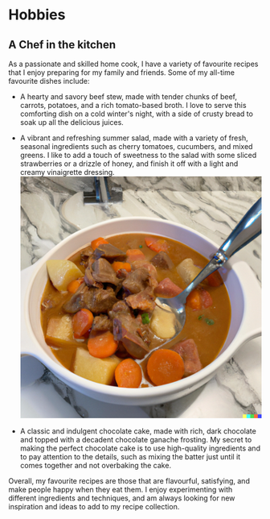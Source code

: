 # Hobbies 

## A Chef in the kitchen

As a passionate and skilled home cook, I have a variety of favourite recipes that I enjoy preparing for my family and friends. Some of my all-time favourite dishes include:

- A hearty and savory beef stew, made with tender chunks of beef, carrots, potatoes, and a rich tomato-based broth. I love to serve this comforting dish on a cold winter's night, with a side of crusty bread to soak up all the delicious juices.
- A vibrant and refreshing summer salad, made with a variety of fresh, seasonal ingredients such as cherry tomatoes, cucumbers, and mixed greens. I like to add a touch of sweetness to the salad with some sliced strawberries or a drizzle of honey, and finish it off with a light and creamy vinaigrette dressing.
![beefstew](beefstew.png)

- A classic and indulgent chocolate cake, made with rich, dark chocolate and topped with a decadent chocolate ganache frosting. My secret to making the perfect chocolate cake is to use high-quality ingredients and to pay attention to the details, such as mixing the batter just until it comes together and not overbaking the cake.

Overall, my favourite recipes are those that are flavourful, satisfying, and make people happy when they eat them. I enjoy experimenting with different ingredients and techniques, and am always looking for new inspiration and ideas to add to my recipe collection.

